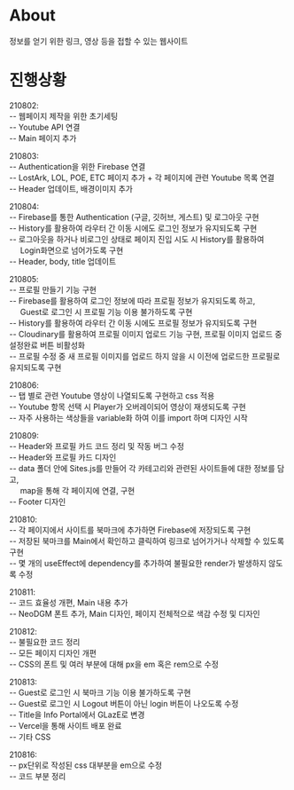 # About
정보를 얻기 위한 링크, 영상 등을 접할 수 있는 웹사이트

# 진행상황
210802:  
-- 웹페이지 제작을 위한 초기세팅  
-- Youtube API 연결  
-- Main 페이지 추가

210803:  
-- Authentication을 위한 Firebase 연결  
-- LostArk, LOL, POE, ETC 페이지 추가 + 각 페이지에 관련 Youtube 목록 연결  
-- Header 업데이트, 배경이미지 추가  

210804:  
-- Firebase를 통한 Authentication (구글, 깃허브, 게스트) 및 로그아웃 구현  
-- History를 활용하여 라우터 간 이동 시에도 로그인 정보가 유지되도록 구현   
-- 로그아웃을 하거나 비로그인 상태로 페이지 진입 시도 시 History를 활용하여  
&nbsp;&nbsp;&nbsp;&nbsp;&nbsp;Login화면으로 넘어가도록 구현  
-- Header, body, title 업데이트  

210805:  
-- 프로필 만들기 기능 구현  
-- Firebase를 활용하여 로그인 정보에 따라 프로필 정보가 유지되도록 하고,  
&nbsp;&nbsp;&nbsp;&nbsp;&nbsp;Guest로 로그인 시 프로필 기능 이용 불가하도록 구현  
-- History를 활용하여 라우터 간 이동 시에도 프로필 정보가 유지되도록 구현  
-- Cloudinary를 활용하여 프로필 이미지 업로드 기능 구현, 프로필 이미지 업로드 중 설정완료 버튼 비활성화  
-- 프로필 수정 중 새 프로필 이미지를 업로드 하지 않을 시 이전에 업로드한 프로필로 유지되도록 구현  

210806:  
-- 탭 별로 관련 Youtube 영상이 나열되도록 구현하고 css 적용   
-- Youtube 항목 선택 시 Player가 오버레이되어 영상이 재생되도록 구현  
-- 자주 사용하는 색상들을 variable화 하여 이를 import 하며 디자인 시작  

210809:  
-- Header와 프로필 카드 코드 정리 및 작동 버그 수정  
-- Header와 프로필 카드 디자인  
-- data 폴더 안에 Sites.js를 만들어 각 카테고리와 관련된 사이트들에 대한 정보를 담고,  
&nbsp;&nbsp;&nbsp;&nbsp;&nbsp;map을 통해 각 페이지에 연결, 구현  
-- Footer 디자인  

210810:  
-- 각 페이지에서 사이트를 북마크에 추가하면 Firebase에 저장되도록 구현  
-- 저장된 북마크를 Main에서 확인하고 클릭하여 링크로 넘어가거나 삭제할 수 있도록 구현  
-- 몇 개의 useEffect에 dependency를 추가하여 불필요한 render가 발생하지 않도록 수정  

210811:  
-- 코드 효율성 개편, Main 내용 추가  
-- NeoDGM 폰트 추가, Main 디자인, 페이지 전체적으로 색감 수정 및 디자인  

210812:  
-- 불필요한 코드 정리  
-- 모든 페이지 디자인 개편  
-- CSS의 폰트 및 여러 부분에 대해 px을 em 혹은 rem으로 수정  

210813:  
-- Guest로 로그인 시 북마크 기능 이용 불가하도록 구현  
-- Guest로 로그인 시 Logout 버튼이 아닌 login 버튼이 나오도록 수정  
-- Title을 Info Portal에서 GLazE로 변경  
-- Vercel을 통해 사이트 배포 완료  
-- 기타 CSS  

210816:  
-- px단위로 작성된 css 대부분을 em으로 수정  
-- 코드 부분 정리  
